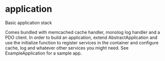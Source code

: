 # application

Basic application stack

Comes bundled with memcached cache handler, monolog log handler and a PDO client. In order to build an application, extend AbstractApplication and use the initialize function to register services in the container and configure cache, log and whatever other services you might need. See ExampleApplication for a sample app.
